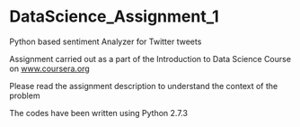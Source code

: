 DataScience_Assignment_1 
========================

Python based sentiment Analyzer for Twitter tweets

Assignment carried out as a part of the Introduction to Data Science Course on www.coursera.org

Please read the assignment description to understand the context of the problem

The codes have been written using Python 2.7.3


